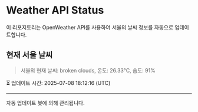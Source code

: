 
# Weather API Status

이 리포지토리는 OpenWeather API를 사용하여 서울의 날씨 정보를 자동으로 업데이트합니다.

## 현재 서울 날씨
> 서울의 현재 날씨: broken clouds, 온도: 26.33°C, 습도: 91%

⏳ 업데이트 시간: 2025-07-08 18:12:16 (UTC)

---
자동 업데이트 봇에 의해 관리됩니다.
